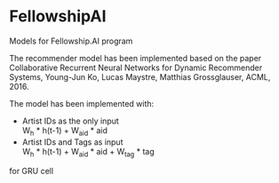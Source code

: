 # FellowshipAI
Models for Fellowship.AI program

The recommender model has been implemented based on the paper 
Collaborative Recurrent Neural Networks for Dynamic Recommender Systems, Young-Jun Ko, Lucas Maystre, Matthias Grossglauser, ACML, 2016.

The model has been implemented with:
  - Artist IDs as the only input </br>
  W<sub>h</sub> * h(t-1) + W<sub>aid</sub> * aid 
  - Artist IDs and Tags as input </br>
  W<sub>h</sub> * h(t-1) + W<sub>aid</sub> * aid + W<sub>tag</sub> * tag

for GRU cell  
